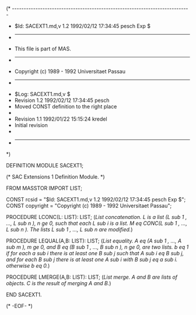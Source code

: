 (* ----------------------------------------------------------------------------
 * $Id: SACEXT1.md,v 1.2 1992/02/12 17:34:45 pesch Exp $
 * ----------------------------------------------------------------------------
 * This file is part of MAS.
 * ----------------------------------------------------------------------------
 * Copyright (c) 1989 - 1992 Universitaet Passau
 * ----------------------------------------------------------------------------
 * $Log: SACEXT1.md,v $
 * Revision 1.2  1992/02/12  17:34:45  pesch
 * Moved CONST definition to the right place
 *
 * Revision 1.1  1992/01/22  15:15:24  kredel
 * Initial revision
 *
 * ----------------------------------------------------------------------------
 *)

DEFINITION MODULE SACEXT1;

(* SAC Extensions 1 Definition Module. *)



FROM MASSTOR IMPORT LIST;

CONST rcsid = "$Id: SACEXT1.md,v 1.2 1992/02/12 17:34:45 pesch Exp $";
CONST copyright = "Copyright (c) 1989 - 1992 Universitaet Passau";



PROCEDURE LCONC(L: LIST): LIST; 
(*List concatenation.  L is a list (L sub 1 , ..., L sub n ),
n ge 0, such that each L sub i is a list.  M eq CONC(L sub 1 , ...,
L sub n ).  The lists L sub 1 , ..., L sub n are modified.*)


PROCEDURE LEQUAL(A,B: LIST): LIST; 
(*List equality.  A eq (A sub 1 , ..., A sub m ), m ge 0, and
B eq (B sub 1 , ..., B sub n ), n ge 0, are two lists.  b eq 1 if
for each a sub i there is at least one B sub j such that
A sub i eq B sub j, and for each B sub j there is at least
one A sub i with B sub j eq a sub i.  otherwise b eq 0.*)


PROCEDURE LMERGE(A,B: LIST): LIST; 
(*List merge.  A and B are lists of objects.  C is the result of
merging A and B.*)


END SACEXT1.

(* -EOF- *)
